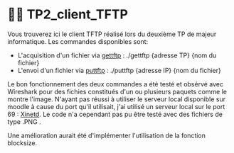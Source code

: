 # 👨‍💻 TP2_client_TFTP

Vous trouverez ici le client TFTP réalisé lors du deuxième TP de majeur informatique.
Les commandes disponibles sont: 
- L'acquisition d'un fichier via [gettftp](/gettftp.c) : ./gettftp {adresse TP} {nom du fichier}
- L'envoi d'un fichier via [puttftp](/puttftp.c) : ./puttftp {adresse IP} {nom du fichier}
    
Le bon fonctionnement des deux commandes a été testé et obsérvé avec Wireshark pour des fichies constitués d'un ou plusieurs paquets comme le montre l'image. 
N'ayant pas réussi à utiliser le serveur local disponible sur moodle à cause du port qu'il utilisait, j'ai utilisé un serveur local sur le port 69 : [Xinetd](https://mohammadthalif.wordpress.com/2010/03/05/installing-and-testing-tftpd-in-ubuntudebian/).
Le code n'a cependant pas pu être testé avec des fichiers de type .PNG . 

Une amélioration aurait été d'implémenter l'utilisation de la fonction blocksize.

